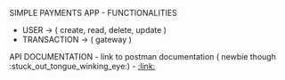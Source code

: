 
<div>
    <p> SIMPLE PAYMENTS APP - FUNCTIONALITIES </p>
    <ul>
        <li> USER -> ( create, read, delete, update ) </li>
        <li> TRANSACTION -> ( gateway ) </li>
    </ul>
</div>
<div> 
    <p>API DOCUMENTATION - link to postman documentation ( newbie though :stuck_out_tongue_winking_eye:) - <a href="https://documenter.getpostman.com/view/8818505/2s8Z6vaaoG#f32bda48-3db9-41f1-8265-b8b762237a99">:link:</a></p>
</div>
